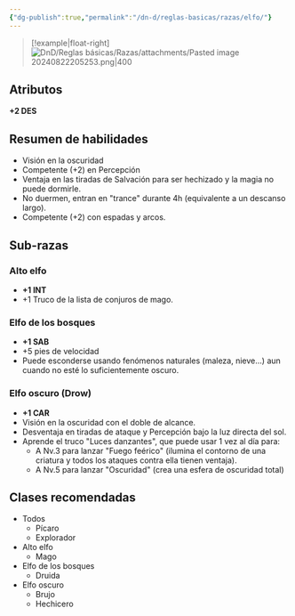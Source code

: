 ```yaml
---
{"dg-publish":true,"permalink":"/dn-d/reglas-basicas/razas/elfo/"}
---
```


>[!example|float-right]
>![DnD/Reglas básicas/Razas/attachments/Pasted image 20240822205253.png|400](/img/user/DnD/Reglas%20b%C3%A1sicas/Razas/attachments/Pasted%20image%2020240822205253.png)
## Atributos
**+2 DES**

## Resumen de habilidades
- Visión en la oscuridad
- Competente (+2) en Percepción
- Ventaja en las tiradas de Salvación para ser hechizado y la magia no puede dormirle.
- No duermen, entran en "trance" durante 4h (equivalente a un descanso largo).
- Competente (+2) con espadas y arcos.

## Sub-razas
### Alto elfo
- **+1 INT**
- +1 Truco de la lista de conjuros de mago.
### Elfo de los bosques
- **+1 SAB**
- +5 pies de velocidad
- Puede esconderse usando fenómenos naturales (maleza, nieve...) aun cuando no esté lo suficientemente oscuro.
### Elfo oscuro (Drow)
- **+1 CAR**
- Visión en la oscuridad con el doble de alcance.
- Desventaja en tiradas de ataque y Percepción bajo la luz directa del sol.
- Aprende el truco "Luces danzantes", que puede usar 1 vez al día para:
	- A Nv.3 para lanzar "Fuego feérico" (ilumina el contorno de una criatura y todos los ataques contra ella tienen ventaja).
	- A Nv.5 para lanzar "Oscuridad" (crea una esfera de oscuridad total)

## Clases recomendadas
- Todos
	- Pícaro
	- Explorador
- Alto elfo
	- Mago
- Elfo de los bosques
	- Druida
- Elfo oscuro
	- Brujo
	- Hechicero